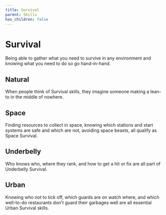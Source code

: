 ```yaml
---
title: Survival
parent: Skills
has_children: false
---
```


# Survival

Being able to gather what you need to survive in any environment and knowing what you need to do so go hand-in-hand.

## Natural

When people think of Survival skills, they imagine someone making a lean-to in the middle of nowhere.

## Space

Finding resources to collect in space, knowing which stations and start systems are safe and which are not, avoiding space beasts, all qualify as Space Survival.

## Underbelly

Who knows who, where they rank, and how to get a hit or fix are all part of Underbelly Survival.

## Urban

Knowing who not to tick off, which guards are on watch where, and which well-to-do restaurants don't guard their garbages well are all essential Urban Survival skills.
